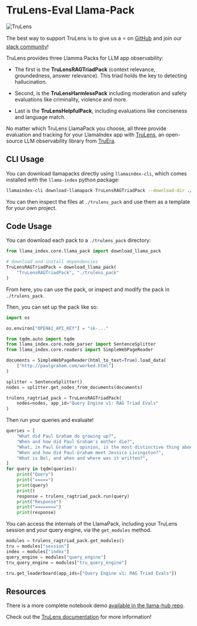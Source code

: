 # TruLens-Eval Llama-Pack

![TruLens](https://www.trulens.org/assets/images/Neural_Network_Explainability.png)

The best way to support TruLens is to give us a ⭐ on [GitHub](https://www.github.com/truera/trulens) and join our [slack community](https://communityinviter.com/apps/aiqualityforum/josh)!

TruLens provides three Llamma Packs for LLM app observability:

- The first is the **TruLensRAGTriadPack** (context relevance, groundedness, answer relevance). This triad holds the key to detecting hallucination.

- Second, is the **TruLensHarmlessPack** including moderation and safety evaluations like criminality, violence and more.

- Last is the **TruLensHelpfulPack**, including evaluations like conciseness and language match.

No matter which TruLens LlamaPack you choose, all three provide evaluation and tracking for your LlamaIndex app with [TruLens](https://github.com/truera/trulens), an open-source LLM observability library from [TruEra](https://www.truera.com/).

## CLI Usage

You can download llamapacks directly using `llamaindex-cli`, which comes installed with the `llama-index` python package:

```bash
llamaindex-cli download-llamapack TruLensRAGTriadPack --download-dir ./trulens_pack
```

You can then inspect the files at `./trulens_pack` and use them as a template for your own project.

## Code Usage

You can download each pack to a `./trulens_pack` directory:

```python
from llama_index.core.llama_pack import download_llama_pack

# download and install dependencies
TruLensRAGTriadPack = download_llama_pack(
    "TruLensRAGTriadPack", "./trulens_pack"
)
```

From here, you can use the pack, or inspect and modify the pack in `./trulens_pack`.

Then, you can set up the pack like so:

```python
import os

os.environ["OPENAI_API_KEY"] = "sk-..."

from tqdm.auto import tqdm
from llama_index.core.node_parser import SentenceSplitter
from llama_index.core.readers import SimpleWebPageReader

documents = SimpleWebPageReader(html_to_text=True).load_data(
    ["http://paulgraham.com/worked.html"]
)

splitter = SentenceSplitter()
nodes = splitter.get_nodes_from_documents(documents)

trulens_ragtriad_pack = TruLensRAGTriadPack(
    nodes=nodes, app_id="Query Engine v1: RAG Triad Evals"
)
```

Then run your queries and evaluate!

```python
queries = [
    "What did Paul Graham do growing up?",
    "When and how did Paul Graham's mother die?",
    "What, in Paul Graham's opinion, is the most distinctive thing about YC?",
    "When and how did Paul Graham meet Jessica Livingston?",
    "What is Bel, and when and where was it written?",
]
for query in tqdm(queries):
    print("Query")
    print("=====")
    print(query)
    print()
    response = trulens_ragtriad_pack.run(query)
    print("Response")
    print("========")
    print(response)
```

You can access the internals of the LlamaPack, including your TruLens session and your query engine, via the `get_modules` method.

```python
modules = trulens_ragtriad_pack.get_modules()
tru = modules["session"]
index = modules["index"]
query_engine = modules["query_engine"]
tru_query_engine = modules["tru_query_engine"]
```

```python
tru.get_leaderboard(app_ids=["Query Engine v1: RAG Triad Evals"])
```

## Resources

There is a more complete notebook demo [available in the llama-hub repo](https://github.com/run-llama/llama-hub/blob/main/llama_hub/llama_packs/trulens_eval_packs/trulens_eval_llama_packs.ipynb).

Check out the [TruLens documentation](https://www.trulens.org/trulens_eval/install/) for more information!

